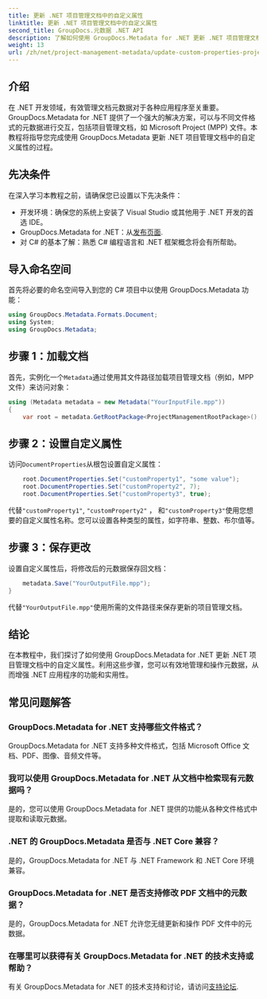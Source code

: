 ```yaml
---
title: 更新 .NET 项目管理文档中的自定义属性
linktitle: 更新 .NET 项目管理文档中的自定义属性
second_title: GroupDocs.元数据 .NET API
description: 了解如何使用 GroupDocs.Metadata for .NET 更新 .NET 项目管理文档中的自定义属性。增强应用程序中的元数据管理。
weight: 13
url: /zh/net/project-management-metadata/update-custom-properties-project-management-documents/
---
```

## 介绍
在 .NET 开发领域，有效管理文档元数据对于各种应用程序至关重要。GroupDocs.Metadata for .NET 提供了一个强大的解决方案，可以与不同文件格式的元数据进行交互，包括项目管理文档，如 Microsoft Project (MPP) 文件。本教程将指导您完成使用 GroupDocs.Metadata 更新 .NET 项目管理文档中的自定义属性的过程。
## 先决条件
在深入学习本教程之前，请确保您已设置以下先决条件：
- 开发环境：确保您的系统上安装了 Visual Studio 或其他用于 .NET 开发的首选 IDE。
-  GroupDocs.Metadata for .NET：从[发布页面](https://releases.groupdocs.com/metadata/net/).
- 对 C# 的基本了解：熟悉 C# 编程语言和 .NET 框架概念将会有所帮助。

## 导入命名空间
首先将必要的命名空间导入到您的 C# 项目中以使用 GroupDocs.Metadata 功能：
```csharp
using GroupDocs.Metadata.Formats.Document;
using System;
using GroupDocs.Metadata;
```
## 步骤 1：加载文档
首先，实例化一个`Metadata`通过使用其文件路径加载项目管理文档（例如，MPP 文件）来访问对象：
```csharp
using (Metadata metadata = new Metadata("YourInputFile.mpp"))
{
    var root = metadata.GetRootPackage<ProjectManagementRootPackage>();
```
## 步骤 2：设置自定义属性
访问`DocumentProperties`从根包设置自定义属性：
```csharp
    root.DocumentProperties.Set("customProperty1", "some value");
    root.DocumentProperties.Set("customProperty2", 7);
    root.DocumentProperties.Set("customProperty3", true);
```
代替`"customProperty1"`, `"customProperty2"` ， 和`"customProperty3"`使用您想要的自定义属性名称。您可以设置各种类型的属性，如字符串、整数、布尔值等。
## 步骤 3：保存更改
设置自定义属性后，将修改后的元数据保存回文档：
```csharp
    metadata.Save("YourOutputFile.mpp");
}
```
代替`"YourOutputFile.mpp"`使用所需的文件路径来保存更新的项目管理文档。

## 结论
在本教程中，我们探讨了如何使用 GroupDocs.Metadata for .NET 更新 .NET 项目管理文档中的自定义属性。利用这些步骤，您可以有效地管理和操作元数据，从而增强 .NET 应用程序的功能和实用性。

## 常见问题解答
### GroupDocs.Metadata for .NET 支持哪些文件格式？
GroupDocs.Metadata for .NET 支持多种文件格式，包括 Microsoft Office 文档、PDF、图像、音频文件等。
### 我可以使用 GroupDocs.Metadata for .NET 从文档中检索现有元数据吗？
是的，您可以使用 GroupDocs.Metadata for .NET 提供的功能从各种文件格式中提取和读取元数据。
### .NET 的 GroupDocs.Metadata 是否与 .NET Core 兼容？
是的，GroupDocs.Metadata for .NET 与 .NET Framework 和 .NET Core 环境兼容。
### GroupDocs.Metadata for .NET 是否支持修改 PDF 文档中的元数据？
是的，GroupDocs.Metadata for .NET 允许您无缝更新和操作 PDF 文件中的元数据。
### 在哪里可以获得有关 GroupDocs.Metadata for .NET 的技术支持或帮助？
有关 GroupDocs.Metadata for .NET 的技术支持和讨论，请访问[支持论坛](https://forum.groupdocs.com/c/metadata/14).